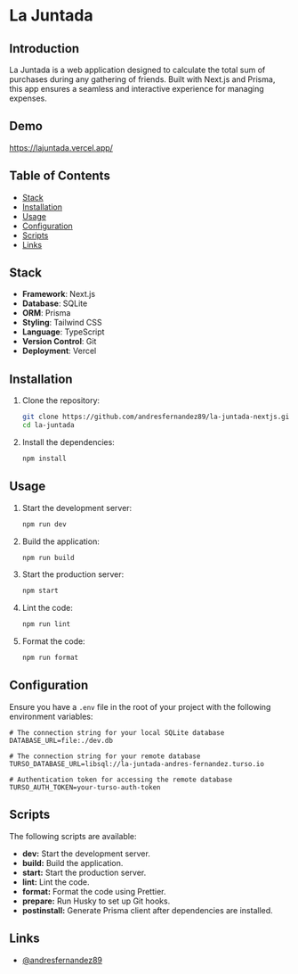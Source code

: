# La Juntada

## Introduction

La Juntada is a web application designed to calculate the total sum of purchases during any gathering of friends. Built with Next.js and Prisma, this app ensures a seamless and interactive experience for managing expenses.

## Demo

https://lajuntada.vercel.app/

## Table of Contents

- [Stack](#stack)
- [Installation](#installation)
- [Usage](#usage)
- [Configuration](#configuration)
- [Scripts](#scripts)
- [Links](#links)

## Stack

- **Framework**: Next.js
- **Database**: SQLite
- **ORM**: Prisma
- **Styling**: Tailwind CSS
- **Language**: TypeScript
- **Version Control**: Git
- **Deployment**: Vercel

## Installation

1. Clone the repository:
   ```bash
   git clone https://github.com/andresfernandez89/la-juntada-nextjs.git
   cd la-juntada
   ```
2. Install the dependencies:
   ```bash
   npm install
   ```

## Usage

1. Start the development server:
   ```bash
   npm run dev
   ```
2. Build the application:
   ```bash
   npm run build
   ```
3. Start the production server:
   ```bash
   npm start
   ```
4. Lint the code:
   ```bash
   npm run lint
   ```
5. Format the code:
   ```bash
   npm run format
   ```

## Configuration

Ensure you have a `.env` file in the root of your project with the following environment variables:

```env
# The connection string for your local SQLite database
DATABASE_URL=file:./dev.db

# The connection string for your remote database
TURSO_DATABASE_URL=libsql://la-juntada-andres-fernandez.turso.io

# Authentication token for accessing the remote database
TURSO_AUTH_TOKEN=your-turso-auth-token
```

## Scripts

The following scripts are available:

- **dev:** Start the development server.
- **build:** Build the application.
- **start:** Start the production server.
- **lint:** Lint the code.
- **format:** Format the code using Prettier.
- **prepare:** Run Husky to set up Git hooks.
- **postinstall:** Generate Prisma client after dependencies are installed.

## Links

- [@andresfernandez89](https://github.com/andresfernandez89)
